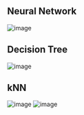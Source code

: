 ## Neural Network ##
![image](https://github.com/halebeyaz/Rice-Osmancik-Cammeo/assets/50142492/768729bb-9daa-4006-a3b3-324dcb03eb3f)

## Decision Tree ##
![image](https://github.com/halebeyaz/Rice-Osmancik-Cammeo/assets/50142492/e9d6f990-ec64-4911-8df0-05a4e60761cb)

## kNN ##
![image](https://github.com/halebeyaz/Rice-Osmancik-Cammeo/assets/50142492/b06298fc-8b26-468b-a007-190713d4e5ed) ![image](https://github.com/halebeyaz/Rice-Osmancik-Cammeo/assets/50142492/d5921ac3-2bae-4296-8174-8e5b7d59b6c5)

